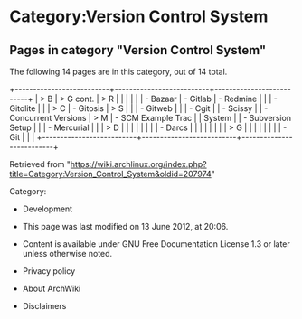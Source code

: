 Category:Version Control System
===============================

Pages in category "Version Control System"
------------------------------------------

The following 14 pages are in this category, out of 14 total.

+--------------------------+--------------------------+--------------------------+
| > B                      | > G cont.                | > R                      |
|                          |                          |                          |
| -   Bazaar               | -   Gitlab               | -   Redmine              |
|                          | -   Gitolite             |                          |
| > C                      | -   Gitosis              | > S                      |
|                          | -   Gitweb               |                          |
| -   Cgit                 |                          | -   Scissy               |
| -   Concurrent Versions  | > M                      | -   SCM Example Trac     |
|     System               |                          | -   Subversion Setup     |
|                          | -   Mercurial            |                          |
| > D                      |                          |                          |
|                          |                          |                          |
| -   Darcs                |                          |                          |
|                          |                          |                          |
| > G                      |                          |                          |
|                          |                          |                          |
| -   Git                  |                          |                          |
+--------------------------+--------------------------+--------------------------+

Retrieved from
"https://wiki.archlinux.org/index.php?title=Category:Version_Control_System&oldid=207974"

Category:

-   Development

-   This page was last modified on 13 June 2012, at 20:06.
-   Content is available under GNU Free Documentation License 1.3 or
    later unless otherwise noted.
-   Privacy policy
-   About ArchWiki
-   Disclaimers
